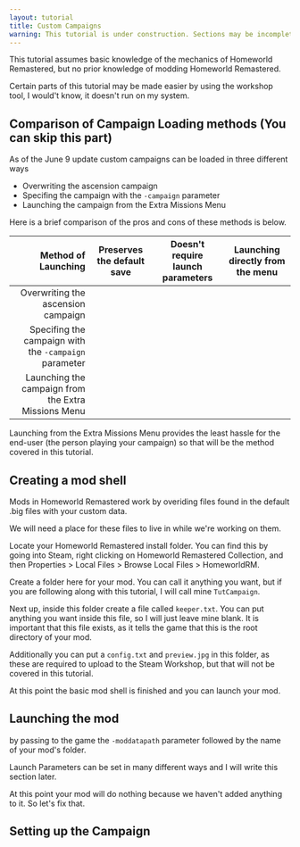 ```yaml
---
layout: tutorial
title: Custom Campaigns
warning: This tutorial is under construction. Sections may be incomplete or missing info. Continue at your own risk.
---
```


This tutorial assumes basic knowledge of the mechanics of Homeworld Remastered, but no prior knowledge of modding Homeworld Remastered.

Certain parts of this tutorial may be made easier by using the workshop tool, I would't know, it doesn't run on my system.

## Comparison of Campaign Loading methods (You can skip this part)

As of the June 9 update custom campaigns can be loaded in three different ways

* Overwriting the ascension campaign
* Specifing the campaign with the `-campaign` parameter
* Launching the campaign from the Extra Missions Menu

Here is a brief comparison of the pros and cons of these methods is below.

Method of Launching | Preserves the default save | Doesn't require launch parameters | Launching directly from the menu
-:|:-:|:-:|:-:
Overwriting the ascension campaign | <i class="fa fa-times fa-2x"></i> | <i class="fa fa-check fa-2x"></i> | <i class="fa fa-check fa-2x"></i>
Specifing the campaign with the `-campaign` parameter | <i class="fa fa-check fa-2x"></i> | <i class="fa fa-times fa-2x"></i> | <i class="fa fa-check fa-2x"></i>
Launching the campaign from the Extra Missions Menu | <i class="fa fa-check fa-2x"></i> | <i class="fa fa-check fa-2x"></i> | <i class="fa fa-times fa-2x"></i>

Launching from the Extra Missions Menu provides the least hassle for the end-user (the person playing your campaign) so that will be the method covered in this tutorial.

## Creating a mod shell

Mods in Homeworld Remastered work by overiding files found in the default .big files with your custom data.

We will need a place for these files to live in while we're working on them.

Locate your Homeworld Remastered install folder. You can find this by going into Steam, right clicking on Homeworld Remastered Collection, and then Properties > Local Files > Browse Local Files > HomeworldRM.

Create a folder here for your mod. You can call it anything you want, but if you are following along with this tutorial, I will call mine `TutCampaign`.

Next up, inside this folder create a file called `keeper.txt`. You can put anything you want inside this file, so I will just leave mine blank. It is important that this file exists, as it tells the game that this is the root directory of your mod.

Additionally you can put a `config.txt` and `preview.jpg` in this folder, as these are required to upload to the Steam Workshop, but that will not be covered in this tutorial.

At this point the basic mod shell is finished and you can launch your mod.

## Launching the mod

by passing to the game the `-moddatapath` parameter followed by the name of your mod's folder.

Launch Parameters can be set in many different ways and I will write this section later.

At this point your mod will do nothing because we haven't added anything to it. So let's fix that.

## Setting up the Campaign

